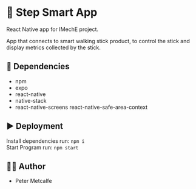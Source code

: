 # 🦯 Step Smart App

React Native app for IMechE project.

App that connects to smart walking stick product, to control the stick and display metrics collected by the stick.

## 📂 Dependencies
- npm
- expo
- react-native
- native-stack
- react-native-screens react-native-safe-area-context

## ▶️ Deployment
Install dependencies run: `npm i` <br>
Start Program run: `npm start`

## 👨‍💻 Author
- Peter Metcalfe

